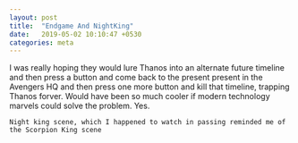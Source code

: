 ```yaml
---
layout: post
title:  "Endgame And NightKing"
date:   2019-05-02 10:10:47 +0530
categories: meta
---
```

I was really hoping they would lure Thanos into an alternate future timeline and then press a button and come back to the present present in the Avengers HQ and then press one more button and kill that timeline, trapping Thanos forver.
Would have been so much cooler if modern technology marvels could solve the problem. Yes.

`Night king scene, which I happened to watch in passing reminded me of the Scorpion King scene`
